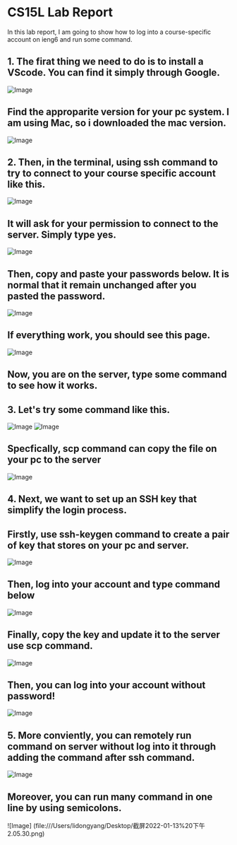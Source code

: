 # CS15L Lab Report
In this lab report, I am going to show how to log into a course-specific account on ieng6 and run some command.
## 1. The firat thing we need to do is to install a VScode. You can find it simply through Google.
![Image](https://user-images.githubusercontent.com/97556577/149047779-986bc715-dbbf-44eb-afcb-72abfde99c45.png)
## Find the approparite version for your pc system. I am using Mac, so i downloaded the mac version.
![Image](https://user-images.githubusercontent.com/97556577/149047978-795b4ea2-3b8c-42c4-b9ab-4d1f1ea11a03.png)
## 2. Then, in the terminal, using ssh command to try to connect to your course specific account like this.
![Image](https://user-images.githubusercontent.com/97556577/149048167-fdd9ecc7-16d2-4e7b-8e68-eeade6c98479.png)
## It will ask for your permission to connect to the server. Simply type yes.
![Image](https://user-images.githubusercontent.com/97556577/149048319-eaea85c0-c667-4ca1-85d1-636e3e110bc9.png)
## Then, copy and paste your passwords below. It is normal that it remain unchanged after you pasted the password.
![Image](https://user-images.githubusercontent.com/97556577/149048410-f4e5c91c-7b9b-44d8-b9b0-9ae38dfb2e71.png)
## If everything work, you should see this page.
![Image](https://user-images.githubusercontent.com/97556577/149048460-d988fd5e-545e-472c-a205-c9d81ec9b903.png)
## Now, you are on the server, type some command to see how it works.
## 3. Let's try some command like this.
![Image](https://user-images.githubusercontent.com/97556577/149048608-edcea8f0-e1fb-4063-8dca-0702a3afd8e7.png)
![Image](https://user-images.githubusercontent.com/97556577/149048622-c994a9de-03f3-4ae0-8bd0-a78248588685.png)
## Specfically, scp command can copy the file on your pc to the server
![Image](https://user-images.githubusercontent.com/97556577/149050776-a131446e-2733-4de8-a864-0985ec6e0d29.png)
## 4. Next, we want to set up an SSH key that simplify the login process.
## Firstly, use ssh-keygen command to create a pair of key that stores on your pc and server. 
![Image](https://user-images.githubusercontent.com/97556577/149051053-ae7f3d13-324b-4153-b10c-dcf0fa9c3592.png)
## Then, log into your account and type command below
![Image](https://user-images.githubusercontent.com/97556577/149051233-bded4c45-8e6c-48f8-80b6-557adc604c40.png)
## Finally, copy the key and update it to the server use scp command.
![Image](https://user-images.githubusercontent.com/97556577/149051319-5eb11057-b864-452e-8c5e-f7d7e9ba43eb.png)
## Then, you can log into your account without password!
![Image](https://user-images.githubusercontent.com/97556577/149051400-3a38be83-d325-4681-818b-02588f273671.png)
## 5. More conviently, you can remotely run command on server without log into it through adding the command after ssh command.
![Image](file:///Users/lidongyang/Desktop/截屏2022-01-13%20下午2.01.28.png)
## Moreover, you can run many command in one line by using semicolons.
![Image] (file:///Users/lidongyang/Desktop/截屏2022-01-13%20下午2.05.30.png)
